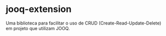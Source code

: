 # jooq-extension
Uma biblioteca para facilitar o uso de CRUD (Create-Read-Update-Delete) em projeto que utilizam JOOQ.
